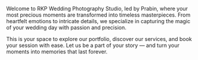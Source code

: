 Welcome to RKP Wedding Photography Studio, led by Prabin, where your most precious moments are transformed into timeless masterpieces. From heartfelt emotions to intricate details, we specialize in capturing the magic of your wedding day with passion and precision.

This is your space to explore our portfolio, discover our services, and book your session with ease. Let us be a part of your story — and turn your moments into memories that last forever.

